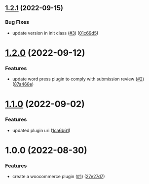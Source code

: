 ## [1.2.1](https://github.com/Nettle-Labs/nettle-wordpress-plugin/compare/v1.2.0...v1.2.1) (2022-09-15)


### Bug Fixes

* update version in init class ([#3](https://github.com/Nettle-Labs/nettle-wordpress-plugin/issues/3)) ([01c69d5](https://github.com/Nettle-Labs/nettle-wordpress-plugin/commit/01c69d58a66ef81f7ac046d3650e53d5157e7a7b))

# [1.2.0](https://github.com/Nettle-Labs/nettle-wordpress-plugin/compare/v1.1.0...v1.2.0) (2022-09-12)


### Features

* update word press plugin to comply with submission review ([#2](https://github.com/Nettle-Labs/nettle-wordpress-plugin/issues/2)) ([87a468e](https://github.com/Nettle-Labs/nettle-wordpress-plugin/commit/87a468e51643f5754c7b2f813ab4f240a77da208))

# [1.1.0](https://github.com/Nettle-Labs/nettle-wordpress-plugin/compare/v1.0.0...v1.1.0) (2022-09-02)


### Features

* updated plugin uri ([1ca6b61](https://github.com/Nettle-Labs/nettle-wordpress-plugin/commit/1ca6b61582cd51cd2e2fffa638b59cfa1f008bbb))

# 1.0.0 (2022-08-30)


### Features

* create a woocommerce plugin ([#1](https://github.com/Nettle-Labs/nettle-wordpress-plugin/issues/1)) ([27e27d7](https://github.com/Nettle-Labs/nettle-wordpress-plugin/commit/27e27d7b61b841f1f4e53ac38abb721d983fc14b))
